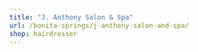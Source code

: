 ```yaml
---
title: "J. Anthony Salon & Spa"
url: /bonita-springs/j-anthony-salon-and-spa/
shop: hairdresser
---
```

